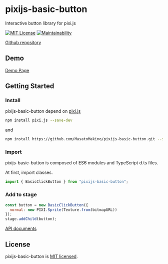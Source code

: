 # pixijs-basic-button

Interactive button library for pixi.js

[![MIT License](http://img.shields.io/badge/license-MIT-blue.svg?style=flat)](LICENSE)
[![Maintainability](https://api.codeclimate.com/v1/badges/53987c65647c8bb04eba/maintainability)](https://codeclimate.com/github/MasatoMakino/pixijs-basic-button/maintainability)

[Github repository](https://github.com/MasatoMakino/pixijs-basic-button)

## Demo

[Demo Page](https://masatomakino.github.io/pixijs-basic-button/demo/)

## Getting Started

### Install

pixijs-basic-button depend on [pixi.js](https://github.com/pixijs/pixi.js)

```bash
npm install pixi.js --save-dev
```

and

```bash
npm install https://github.com/MasatoMakino/pixijs-basic-button.git --save-dev
```

### Import

pixijs-basic-button is composed of ES6 modules and TypeScript d.ts files.

At first, import classes.

```js
import { BasicClickButton } from "pixijs-basic-button";
```

### Add to stage

```js
const button = new BasicClickButton({
  normal: new PIXI.Sprite(Texture.from(bitmapURL))
});
stage.addChild(button);
```

[API documents](https://masatomakino.github.io/pixijs-basic-button/api/)

## License

pixijs-basic-button is [MIT licensed](LICENSE).
